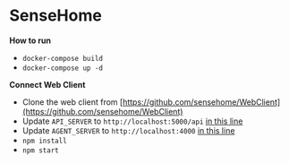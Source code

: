 # SenseHome

**How to run**

- `docker-compose build`
- `docker-compose up -d`

**Connect Web Client**

- Clone the web client from [https://github.com/sensehome/WebClient](https://github.com/sensehome/WebClient)
- Update `API_SERVER` to `http://localhost:5000/api` [in this line](https://github.com/sensehome/WebClient/blob/6619923497d27111403d59050e9cba6bc4e6a148/src/app/services/api.service.ts#L10)
- Update `AGENT_SERVER` to `http://localhost:4000` [in this line](https://github.com/sensehome/WebClient/blob/6619923497d27111403d59050e9cba6bc4e6a148/src/app/services/agent.service.ts#L22)
- `npm install`
- `npm start`

